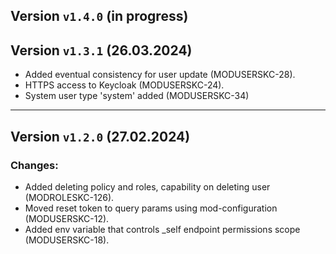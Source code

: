 ## Version `v1.4.0` (in progress)

## Version `v1.3.1` (26.03.2024)
* Added eventual consistency for user update (MODUSERSKC-28).
* HTTPS access to Keycloak (MODUSERSKC-24).
* System user type 'system' added (MODUSERSKC-34)

---
## Version `v1.2.0` (27.02.2024)
### Changes:
* Added deleting policy and roles, capability on deleting user (MODROLESKC-126).
* Moved reset token to query params using mod-configuration (MODUSERSKC-12).
* Added env variable that controls _self endpoint permissions scope (MODUSERSKC-18).
